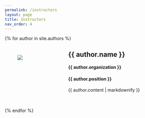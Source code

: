 ```yaml
---
permalink: /instructors
layout: page
title: Instructors
nav_order: 4
---
```

<!----- <h1>Instructors</h1> ---->

  {% for author in site.authors %}
  <section>
	<figure style="float:left" class="image is-128x128">
		<img class="is-rounded" src="{{ site.baseurl }}/assets/img/{{ author.picture }}">
	</figure>
    <!---
    <img class="is-rounded" style="float:left" src="{{ site.baseurl }}/assets/img/{{ author.picture }}" alt="{{ author.name }}" height=180 width=180 />
    --->
    <div style="margin-left: 200px">
    	<h2>{{ author.name }}</h2>
    	<h4>{{ author.organization }}</h4>
    	<h4>{{ author.position }}</h4>
    	<p>{{ author.content | markdownify }}</p>
    </div>
  <br><br>
  {% endfor %}
  </section>
